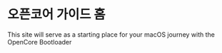 # 오픈코어 가이드 홈

  This site will serve as a starting place for your macOS journey with the OpenCore Bootloader


